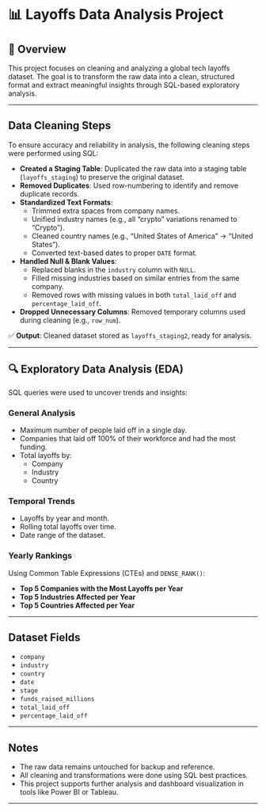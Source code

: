 # 📊 Layoffs Data Analysis Project

## 📌 Overview

This project focuses on cleaning and analyzing a global tech layoffs dataset. The goal is to transform the raw data into a clean, structured format and extract meaningful insights through SQL-based exploratory analysis.

---

## Data Cleaning Steps

To ensure accuracy and reliability in analysis, the following cleaning steps were performed using SQL:

- **Created a Staging Table**: Duplicated the raw data into a staging table (`layoffs_staging`) to preserve the original dataset.
- **Removed Duplicates**: Used row-numbering to identify and remove duplicate records.
- **Standardized Text Formats**:
  - Trimmed extra spaces from company names.
  - Unified industry names (e.g., all “crypto” variations renamed to “Crypto”).
  - Cleaned country names (e.g., “United States of America” → “United States”).
  - Converted text-based dates to proper `DATE` format.
- **Handled Null & Blank Values**:
  - Replaced blanks in the `industry` column with `NULL`.
  - Filled missing industries based on similar entries from the same company.
  - Removed rows with missing values in both `total_laid_off` and `percentage_laid_off`.
- **Dropped Unnecessary Columns**: Removed temporary columns used during cleaning (e.g., `row_num`).

✅ **Output**: Cleaned dataset stored as `layoffs_staging2`, ready for analysis.

---

## 🔍 Exploratory Data Analysis (EDA)

SQL queries were used to uncover trends and insights:

###  General Analysis

- Maximum number of people laid off in a single day.
- Companies that laid off 100% of their workforce and had the most funding.
- Total layoffs by:
  - Company
  - Industry
  - Country

###  Temporal Trends

- Layoffs by year and month.
- Rolling total layoffs over time.
- Date range of the dataset.

###  Yearly Rankings

Using Common Table Expressions (CTEs) and `DENSE_RANK()`:

- **Top 5 Companies with the Most Layoffs per Year**
- **Top 5 Industries Affected per Year**
- **Top 5 Countries Affected per Year**

---

##  Dataset Fields

- `company`
- `industry`
- `country`
- `date`
- `stage`
- `funds_raised_millions`
- `total_laid_off`
- `percentage_laid_off`

---

##  Notes

- The raw data remains untouched for backup and reference.
- All cleaning and transformations were done using SQL best practices.
- This project supports further analysis and dashboard visualization in tools like Power BI or Tableau.

---
